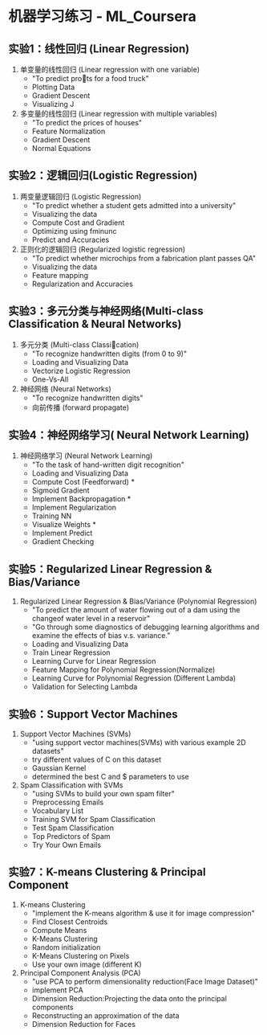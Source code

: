 # 机器学习练习 - ML_Coursera

## 实验1：线性回归 (Linear Regression)
1. 单变量的线性回归 (Linear regression with one variable)
    - "To predict prots for a food truck"
    - Plotting Data
    - Gradient Descent
    - Visualizing J
2. 多变量的线性回归  (Linear regression with multiple variables)
    - "To predict the prices of houses"
    - Feature Normalization
    - Gradient Descent
    - Normal Equations

## 实验2：逻辑回归(Logistic Regression)
1. 两变量逻辑回归 (Logistic Regression)
    - "To predict whether a student gets admitted into a university"
    - Visualizing the data
    - Compute Cost and Gradient
    - Optimizing using fminunc
    - Predict and Accuracies
2. 正则化的逻辑回归 (Regularized logistic regression)
    - "To predict whether microchips from a fabrication plant passes QA"
    - Visualizing the data
    - Feature mapping
    - Regularization and Accuracies

## 实验3：多元分类与神经网络(Multi-class Classification & Neural Networks)
1. 多元分类 (Multi-class Classication)
    - "To recognize handwritten digits (from 0 to 9)"
    - Loading and Visualizing Data
    - Vectorize Logistic Regression
    - One-Vs-All
2. 神经网络 (Neural Networks)
    - "To recognize handwritten digits"
    - 向前传播 (forward propagate)

## 实验4：神经网络学习( Neural Network Learning)
1. 神经网络学习 (Neural Network Learning)
    - "To the task of hand-written digit recognition"
    - Loading and Visualizing Data
    - Compute Cost (Feedforward) *
    - Sigmoid Gradient
    - Implement Backpropagation *
    - Implement Regularization
    - Training NN
    - Visualize Weights *
    - Implement Predict
    - Gradient Checking 

## 实验5：Regularized Linear Regression & Bias/Variance
1. Regularized Linear Regression & Bias/Variance (Polynomial Regression)
    - "To predict the amount of water flowing out of a dam using the changeof water level in a reservoir"
    - "Go through some diagnostics of debugging learning algorithms and examine the effects of bias v.s. variance."
    - Loading and Visualizing Data
    - Train Linear Regression 
    - Learning Curve for Linear Regression 
    - Feature Mapping for Polynomial Regression(Normalize)
    - Learning Curve for Polynomial Regression (Different Lambda)
    - Validation for Selecting Lambda

## 实验6：Support Vector Machines
1. Support Vector Machines (SVMs)
    - "using support vector machines(SVMs) with various example 2D datasets"
    - try different values of C on this dataset
    - Gaussian Kernel
    - determined the best C and $ parameters to use
2. Spam Classification with SVMs
    - "using SVMs to build your own spam filter"
    - Preprocessing Emails
    - Vocabulary List
    - Training SVM for Spam Classification
    - Test Spam Classification
    - Top Predictors of Spam
    - Try Your Own Emails

## 实验7：K-means Clustering & Principal Component
1. K-means Clustering
    - "implement the K-means algorithm & use it for image compression"
    - Find Closest Centroids
    - Compute Means
    - K-Means Clustering
    - Random initialization
    - K-Means Clustering on Pixels
    - Use your own image (different K)
2. Principal Component Analysis (PCA)
    - "use PCA to perform dimensionality reduction(Face Image Dataset)"
    - implement PCA
    - Dimension Reduction:Projecting the data onto the principal components
    - Reconstructing an approximation of the data
    - Dimension Reduction for Faces